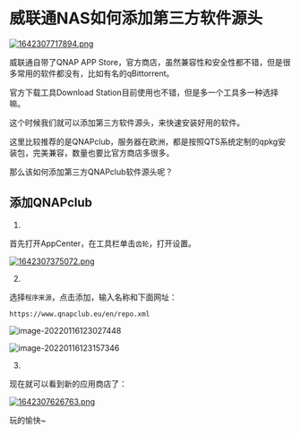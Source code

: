 # 威联通NAS如何添加第三方软件源头

[![1642307717894.png](https://ossimg.yzitc.com/2022/01/16/0aedcdb06916c.png)](https://ossimg.yzitc.com/2022/01/16/0aedcdb06916c.png)

威联通自带了QNAP APP Store，官方商店，虽然兼容性和安全性都不错，但是很多常用的软件都没有，比如有名的qBittorrent。

官方下载工具Download Station目前使用也不错，但是多一个工具多一种选择嘛。

这个时候我们就可以添加第三方软件源头，来快速安装好用的软件。

这里比较推荐的是QNAPclub，服务器在欧洲，都是按照QTS系统定制的qpkg安装包，完美兼容，数量也要比官方商店多很多。

那么该如何添加第三方QNAPclub软件源头呢？

## 添加QNAPclub

1.

首先打开AppCenter，在工具栏单击`齿轮`，打开设置。

[![1642307375072.png](https://ossimg.yzitc.com/2022/01/16/3aa0c38dc723b.png)](https://ossimg.yzitc.com/2022/01/16/3aa0c38dc723b.png)

2.

选择`程序来源`，点击添加，输入名称和下面网址：

````
https://www.qnapclub.eu/en/repo.xml
````

![image-20220116123027448](https://ossimg.yzitc.com/2022/01/16/7d94eb8b547b1.png)

![image-20220116123157346](https://ossimg.yzitc.com/2022/01/16/6a8b9f3636ce6.png)

3.

现在就可以看到新的应用商店了：

[![1642307626763.png](https://ossimg.yzitc.com/2022/01/16/a34fb95c30efa.png)](https://ossimg.yzitc.com/2022/01/16/a34fb95c30efa.png)

玩的愉快~